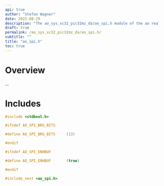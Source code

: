 ```yaml
---
api: true
author: "Stefan Wagner"
date: 2022-08-29
description: "The ao_sys_xc32_pic32mz_da/ao_spi.h module of the ao real-time operating system."
draft: true
permalink: /ao_sys_xc32_pic32mz_da/ao_spi.h/ 
subtitle: ""
title: "ao_spi.h"
toc: true
---
```


# Overview

...

# Includes

```c
#include <stdbool.h>

#ifndef AO_SPI_BRG_BITS

#define AO_SPI_BRG_BITS     (13)

#endif

#ifndef AO_SPI_ENHBUF

#define AO_SPI_ENHBUF       (true)

#endif

#include_next <ao_spi.h>

```
